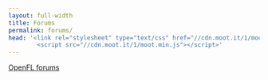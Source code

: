 ```yaml
---
layout: full-width
title: Forums
permalink: forums/
head: '<link rel="stylesheet" type="text/css" href="//cdn.moot.it/1/moot.css">
        <script src="//cdn.moot.it/1/moot.min.js"></script>'
---
```


<a class="moot" href="https://moot.it/i/openfl">
   OpenFL forums</a>